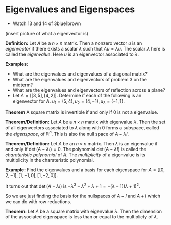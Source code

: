 # Eigenvalues and Eigenspaces

* Watch 13 and 14 of 3blue1brown

(insert picture of what a eigenvector is)

**Definition:** Let $A$ be a $n\times n$ matrix. Then a nonzero vector $u$ is
an *eigenvector* if there exists a scalar $\lambda$ such that $Au=\lambda u$.
The scalar $\lambda$ here is called the *eigenvalue*. Here $u$ is an eigenvector
associated to $\lambda$.

**Examples:**

* What are the eigenvalues and eigenvalues of a diagonal matrix?
* What are the eigenvalues and eigenvectors of problem 3 on the midterm?
* What are the eigenvalues and eigenvectors of reflection across a plane?
* Let $A=[[3,5],[4,2]]$. Determine if each of the following is an eigenvector
  for $A$. $u_1=(5,4),u_2=(4,-1),u_3=(-1,1)$.

**Theorem**
A square matrix is invertible if and only if $0$ is not a eigenvalue.

**Theorem/Definition:**
Let $A$ be a $n\times n$ matrix with eigenvalue $\lambda$. Then the set of all
eigenvectors associated to $\lambda$ along with $0$ forms a subspace, called
the *eigenspace*, of $\mathbb{R}^n$. This is also the null space of $A-\lambda
I$.

**Theorem/Definition:**
Let $A$ be an $n\times n$ matrix. Then $\lambda$ is an eigenvalue if and only
if $\det(A-\lambda I)=0$. The polynomial $\det(A-\lambda I)$ is called the
*charateristic polynomial* of $A$. The *multiplicity* of a eigenvalue is its
multiplicity in the charateristic polynomial.

**Example:**
Find the eigenvalues and a basis for each eigenspace for
$A=[[0,2,-1],[1,-1,0],[1,-2,0]]$.

It turns out that $\det(A-\lambda I)$ is
$-\lambda^3-\lambda^2+\lambda+1=-(\lambda-1)(\lambda+1)^2$.

So we are just finding the basis for the nullspaces of $A-I$ and $A+I$ which we
can do with row reductions.

**Theorem:**
Let $A$ be a square matrix with eigenvalue $\lambda$. Then the dimension of the
associated eigenspace is less than or equal to the multiplicty of $\lambda$.
